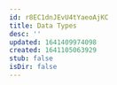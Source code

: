 ```yaml
---
id: r8EC1dnJEvU4tYaeoAjKC
title: Data Types
desc: ''
updated: 1641409974098
created: 1641105063929
stub: false
isDir: false
---
```


